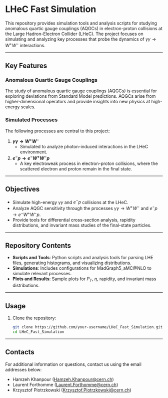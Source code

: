 # LHeC Fast Simulation

This repository provides simulation tools and analysis scripts for studying anomalous quartic gauge couplings (AQGCs) in electron-proton collisions at the Large Hadron-Electron Collider (LHeC). The project focuses on simulating and analyzing key processes that probe the dynamics of $\gamma\gamma \to W^+ W^-$ interactions.

---

## Key Features

### Anomalous Quartic Gauge Couplings
The study of anomalous quartic gauge couplings (AQGCs) is essential for exploring deviations from Standard Model predictions. AQGCs arise from higher-dimensional operators and provide insights into new physics at high-energy scales.

### Simulated Processes
The following processes are central to this project:
1. **$\gamma\gamma \to W^+ W^-$**
   - Simulated to analyze photon-induced interactions in the LHeC environment.
2. **$e^- p \to e^- W^+ W^- p$**
   - A key electroweak process in electron-proton collisions, where the scattered electron and proton remain in the final state.

---

## Objectives
- Simulate high-energy $\gamma\gamma$ and $e^- p$ collisions at the LHeC.
- Analyze AQGC sensitivity through the processes $\gamma\gamma \to W^+ W^-$ and $e^- p \to e^- W^+ W^- p$.
- Provide tools for differential cross-section analysis, rapidity distributions, and invariant mass studies of the final-state particles.

---

## Repository Contents
- **Scripts and Tools**: Python scripts and analysis tools for parsing LHE files, generating histograms, and visualizing distributions.
- **Simulations**: Includes configurations for MadGraph5_aMC@NLO to simulate relevant processes.
- **Plots and Results**: Sample plots for $P_T$, $\eta$, rapidity, and invariant mass distributions.

---


## Usage
1. Clone the repository:
   ```bash
   git clone https://github.com/your-username/LHeC_Fast_Simulation.git
   cd LHeC_Fast_Simulation

---

## Contacts
For additional information or questions, contact us using the email addresses below:
- Hamzeh Khanpour (Hamzeh.Khanpour@cern.ch)
- Laurent Forthomme (Laurent.Forthomme@cern.ch)
- Krzysztof Piotrzkowski (Krzysztof.Piotrzkowski@cern.ch)
